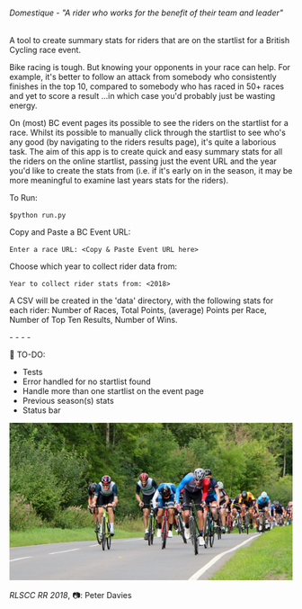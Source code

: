 ###### _Domestique - "A rider who works for the benefit of their team and leader"_

A tool to create summary stats for riders that are on the startlist for
a British Cycling race event.

Bike racing is tough. But knowing your opponents in your race can help.
For example, it's better to follow an attack from somebody who
consistently finishes in the top 10, compared to somebody who has raced
in 50+ races and yet to score a result ...in which case you'd probably
just be wasting energy.

On (most) BC event pages its possible to see the riders on the startlist
for a race. Whilst its possible to manually click through the startlist
to see who's any good (by navigating to the riders results page), it's
quite a laborious task.
The aim of this app is to create quick and easy summary stats for all
the riders on the online startlist, passing just the event URL and the
year you'd like to create the stats from (i.e. if it's early on in the
season, it may be more meaningful to examine last years stats for the
riders).


To Run:
```
$python run.py
```
Copy and Paste a BC Event URL:
```
Enter a race URL: <Copy & Paste Event URL here>
```
Choose which year to collect rider data from:
```
Year to collect rider stats from: <2018>
```
A CSV will be created in the 'data' directory, with the following stats
for each rider:
Number of Races, Total Points, (average) Points per Race, Number of Top
Ten Results, Number of Wins.

\- \- \- \-

:pencil: TO-DO:

- Tests
- Error handled for no startlist found
- Handle more than one startlist on the event page
- Previous season(s) stats
- Status bar

![image](img.png?raw=true)

_RLSCC RR 2018_, :camera:: Peter Davies